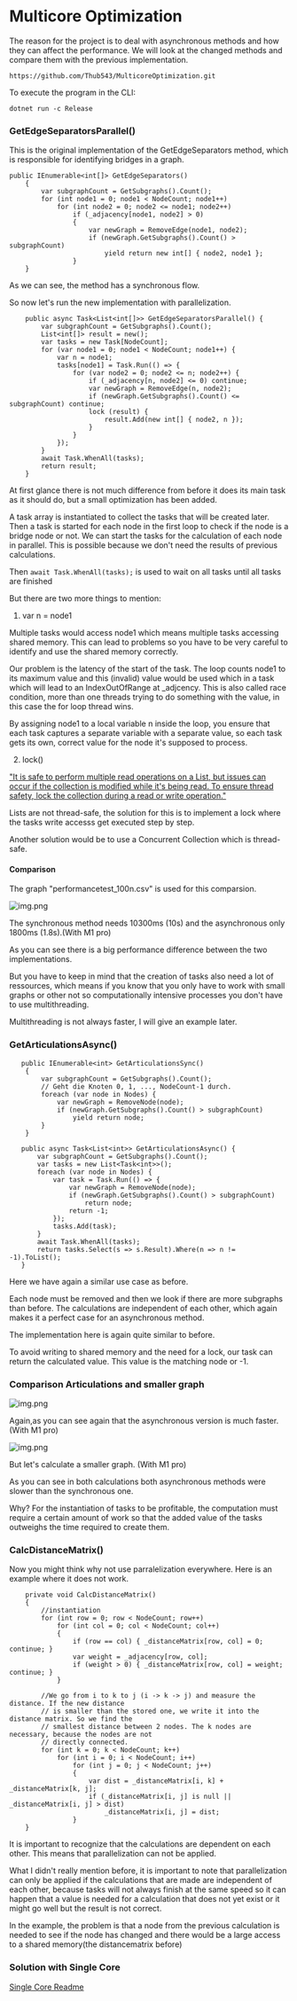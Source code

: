 # Multicore Optimization

The reason for the project is to deal with asynchronous methods and how they can affect the performance.
We will look at the changed methods and compare them with the previous implementation.

```
https://github.com/Thub543/MulticoreOptimization.git
```


To execute the program in the CLI:
```
dotnet run -c Release
```

### GetEdgeSeparatorsParallel()

This is the original implementation of the GetEdgeSeparators method, which is responsible for identifying bridges in a graph.
```
public IEnumerable<int[]> GetEdgeSeparators()
    {
        var subgraphCount = GetSubgraphs().Count();
        for (int node1 = 0; node1 < NodeCount; node1++)
            for (int node2 = 0; node2 <= node1; node2++)
                if (_adjacency[node1, node2] > 0)
                {
                    var newGraph = RemoveEdge(node1, node2);
                    if (newGraph.GetSubgraphs().Count() > subgraphCount)
                        yield return new int[] { node2, node1 };
                }
    } 
```
As we can see, the method has a synchronous flow.


So now let's run the new implementation with parallelization.
```
    public async Task<List<int[]>> GetEdgeSeparatorsParallel() {
        var subgraphCount = GetSubgraphs().Count();
        List<int[]> result = new();
        var tasks = new Task[NodeCount];
        for (var node1 = 0; node1 < NodeCount; node1++) {
            var n = node1;
            tasks[node1] = Task.Run(() => {
                for (var node2 = 0; node2 <= n; node2++) {
                    if (_adjacency[n, node2] <= 0) continue;
                    var newGraph = RemoveEdge(n, node2);
                    if (newGraph.GetSubgraphs().Count() <= subgraphCount) continue;
                    lock (result) {
                        result.Add(new int[] { node2, n });
                    }
                }
            });
        }
        await Task.WhenAll(tasks);
        return result;
    }
```

At first glance there is not much difference from before it does its main task as it should do, but a small optimization has been added.

A task array is instantiated to collect the tasks that will be created later.
Then a task is started for each node in the first loop to check if the node is a bridge node or not.
We can start the tasks for the calculation of each node in parallel. 
This is possible because we don't need the results of previous calculations.

Then ```await Task.WhenAll(tasks);``` is used to wait on all tasks until all tasks are finished

But there are two more things to mention:

1. var n = node1

Multiple tasks would access node1 which means multiple tasks accessing shared memory. 
This can lead to problems so you have to be very careful to identify and use the shared memory correctly.

Our problem is the latency of the start of the task. 
The loop counts node1 to its maximum value and this (invalid) value would be used which in a task which will
lead to an IndexOutOfRange at _adjcency. 
This is also called race condition, more than one threads trying to do something with the value, 
in this case the for loop thread wins.

By assigning node1 to a local variable n inside the loop, you ensure that each task captures a separate 
variable with a separate value, so each task gets its own, correct value for the node it's supposed to process.


2. lock()

["It is safe to perform multiple read operations on a List<T>, but issues can occur if the collection is modified while it's being read.
To ensure thread safety, lock the collection during a read or write operation."](https://learn.microsoft.com/en-us/dotnet/api/system.collections.generic.list-1?view=net-7.0#thread-safety)

Lists are not thread-safe, the solution for this is to implement a lock where the tasks write accesss get executed step by step.

Another solution would be to use a Concurrent Collection which is thread-safe.

#### Comparison 

The graph "performancetest_100n.csv" is used for this comparsion.

![img.png](images/GetEdgeSeparatorsTime.png)

The synchronous method needs 10300ms (10s) and the asynchronous only 1800ms (1.8s).(With M1 pro)

As you can see there is a big performance difference between the two implementations.

But you have to keep in mind that the creation of tasks also need a lot of ressources,
which means if you know that you only have to work with small graphs or other not so computationally 
intensive processes you don't have to use multithreading.

Multithreading is not always faster, I will give an example later.


### GetArticulationsAsync()

``` 
   public IEnumerable<int> GetArticulationsSync()
    {
        var subgraphCount = GetSubgraphs().Count();
        // Geht die Knoten 0, 1, ..., NodeCount-1 durch.
        foreach (var node in Nodes) {
            var newGraph = RemoveNode(node);
            if (newGraph.GetSubgraphs().Count() > subgraphCount)
                yield return node;
        }
    }
 ```  

 ```
    public async Task<List<int>> GetArticulationsAsync() {
        var subgraphCount = GetSubgraphs().Count();
        var tasks = new List<Task<int>>();  
        foreach (var node in Nodes) {
            var task = Task.Run(() => {
                var newGraph = RemoveNode(node);
                if (newGraph.GetSubgraphs().Count() > subgraphCount) 
                    return node;
                return -1;
            });
            tasks.Add(task);
        }
        await Task.WhenAll(tasks);
        return tasks.Select(s => s.Result).Where(n => n != -1).ToList();
    }
```

Here we have again a similar use case as before.

Each node must be removed and then we look if there are more subgraphs than before.
The calculations are independent of each other, which again makes it a perfect case for an asynchronous method.

The implementation here is again quite similar to before.

To avoid writing to shared memory and the need for a lock, our task can return the calculated value. 
This value is the matching node or -1.


### Comparison Articulations and smaller graph


![img.png](images/GetArtiTime.png)

Again,as you can see again that the asynchronous version is much faster. (With M1 pro)

![img.png](images/smallerGraphTime.png)

But let's calculate a smaller graph. (With M1 pro)

As you can see in both calculations both asynchronous methods were slower than the synchronous one.

Why? For the instantiation of tasks to be profitable, the computation must require a certain amount 
of work so that the added value of the tasks outweighs the time required to create them.



### CalcDistanceMatrix()

Now you might think why not use parralelization everywhere. Here is an example where it does not work.


```
    private void CalcDistanceMatrix()
    {
        //instantiation
        for (int row = 0; row < NodeCount; row++)
            for (int col = 0; col < NodeCount; col++)
            {
                if (row == col) { _distanceMatrix[row, col] = 0; continue; }
                var weight = _adjacency[row, col];
                if (weight > 0) { _distanceMatrix[row, col] = weight; continue; }
            }
         
        //We go from i to k to j (i -> k -> j) and measure the distance. If the new distance
        // is smaller than the stored one, we write it into the distance matrix. So we find the
        // smallest distance between 2 nodes. The k nodes are necessary, because the nodes are not
        // directly connected.
        for (int k = 0; k < NodeCount; k++)
            for (int i = 0; i < NodeCount; i++)
                for (int j = 0; j < NodeCount; j++)
                {
                    var dist = _distanceMatrix[i, k] + _distanceMatrix[k, j];
                    if (_distanceMatrix[i, j] is null || _distanceMatrix[i, j] > dist)
                        _distanceMatrix[i, j] = dist;
                }
    }
```

It is important to recognize that the calculations are dependent on each other. This means that parallelization can not be applied.

What I didn't really mention before, it is important to note 
that parallelization can only be applied if the calculations that are made are independent of each other, 
because tasks will not always finish at the same speed so it can happen that a value is needed for a calculation 
that does not yet exist or it might go well but the result is not correct.

In the example, the problem is that a node from the previous calculation is needed to see if the node has changed 
and there would be a large access to a shared memory(the distancematrix before)





### Solution with Single Core
[Single Core Readme](https://github.com/schletz/GraphenprogrammDotNet)